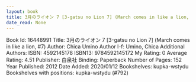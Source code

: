 ```yaml
---
layout: book
title: 3月のライオン 7 [3-gatsu no Lion 7] (March comes in like a lion,  no. 7)
date_read: None
---
```


Book Id: 16448991
Title: 3月のライオン 7 [3-gatsu no Lion 7] (March comes in like a lion, #7)
Author: Chica Umino
Author l-f: Umino, Chica
Additional Authors: 
ISBN: 4592145178
ISBN13: 9784592145172
My Rating: 0
Average Rating: 4.51
Publisher: 白泉社
Binding: Paperback
Number of Pages: 152
Year Published: 2012
Date Added: 2020/01/12
Bookshelves: kupka-wstydu
Bookshelves with positions: kupka-wstydu (#792)

